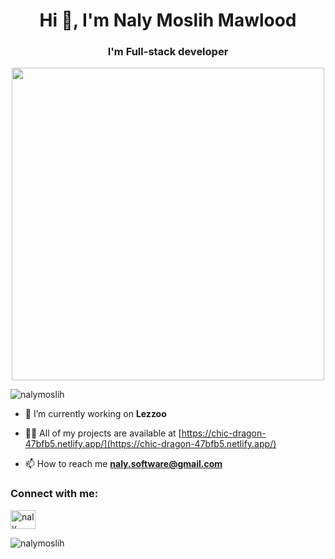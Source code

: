 <h1 align="center">Hi 👋, I'm Naly Moslih Mawlood</h1>
<h3 align="center">I'm Full-stack developer</h3>

<p align="center"> 
  <!-- <img src="https://cdn.dribbble.com/users/1162077/screenshots/5403918/focus-animation.gif" width="500" />-->
  <!--<img src="https://github.com/mayankchaudhary26/Cool-Readme-ideas/raw/master/data/chill%20scene.gif" width="500" /> -->
  <img src="https://github.com/mayankchaudhary26/Cool-Readme-ideas/raw/master/data/lamp%20shift.gif" width="500" />
</p>

<p align="left"> <img src="https://komarev.com/ghpvc/?username=nalymoslih&label=Profile%20views&color=0e75b6&style=flat" alt="nalymoslih" /> </p>


- 🔭 I’m currently working on **Lezzoo**

- 👨‍💻 All of my projects are available at [https://chic-dragon-47bfb5.netlify.app/](https://chic-dragon-47bfb5.netlify.app/)

- 📫 How to reach me **naly.software@gmail.com**

<h3 align="left">Connect with me:</h3>
<p align="left">
<a href="https://linkedin.com/in/naly moslih" target="blank"><img align="center" src="https://raw.githubusercontent.com/rahuldkjain/github-profile-readme-generator/master/src/images/icons/Social/linked-in-alt.svg" alt="naly moslih" height="30" width="40" /></a>
</p>




<p><img align="center" src="https://github-readme-streak-stats.herokuapp.com/?user=nalymoslih&" alt="nalymoslih" /></p>
